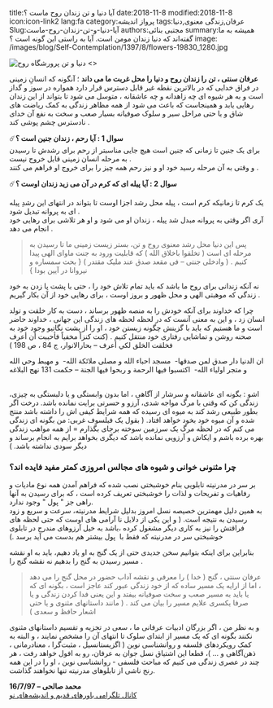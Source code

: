 title:آیا دنیا و تن زندان روح ماست ؟
date:2018-11-8
modified:2018-11-8
icon:icon-link2
lang:fa
category:پرواز اندیشه
tags:عرفان,زندگی معنوی,دنیا
Slug:آیا-دنیا-و-تن-زندان-روح-ماست
authors:مجتبی بنائی
summary:همیشه به ما گفته‌اند که دنیا زندان مومن است. آیا به راستی این گونه است ؟
image: /images/blog/Self-Contemplation/1397/8/flowers-19830_1280.jpg

![دنیا و تن پرورشگاه روح <>]({static}/images/blog/Self-Contemplation/1397/8/flowers-19830_1280.jpg)

**عرفان سنتی ، تن را زندان روح و دنیا را محل غربت ما می داند** ؛ آنگونه که انسانِ زمینی در فراق خدایی که در بالاترین نقطه غیر قابل دسترس قرار دارد همواره در سوز و گداز است و به هر شیوه ای چه زاهدانه و چه عاشقانه ، متوسل می شود تا بتواند از این زندان رهایی یابد و همینجاست که باعث می شود از همه مظاهر زندگی به کمک ریاضت های شاق و یا حتی مراحل سیر و سلوک صوفیانه بسیار صعب و سخت به نفع آن خدای نادسترس چشم پوشی کند .

☄️**سوال 1 : آیا رحم ، زندان جنین است ؟**  
برای یک جنین تا زمانی که جنین است هیچ جایی مناسبتر از رحم برای رشدش تا رسیدن به مرحله انسان زمینی قابل خروج نیست .  
و وقتی به آن مرحله رسید خود او و نیز رحم همه چیز را برای خروج او فراهم می کنند .

☄️**سوال 2 : آیا پیله ای که کرم در آن می زید زندان اوست ؟**

یک کرم تا زمانیکه کرم است ، پیله محل رشد اجزا اوست تا بتواند در انتهای این رشدِ پیله ای به پروانه تبدیل شود .   
آری اگر وقتی به پروانه مبدل شد پیله ، زندان او می شود و او هر تلاشی برای رهایی خود انجام می دهد .

> پس این دنیا محل رشد معنوی روح و تن، بستر زیست زمینی ما تا رسیدن به مرحله ای است ( تخلقوا باخلاق الله ) که قابلیت ورود به جنت ماوای الهی پیدا کنیم . ( وادخلی جنتی – فی مقعد صدق عند ملیک مقتدر ) { بحث سمساره و نیروانا در آیین بودا }

نه آنکه زندانی برای روح ما باشد که باید تمام تلاش خود را ، حتی با پشت پا زدن به خود زندگی که موهبتی الهی و محل ظهور و بروز اوست ، برای رهایی خود از آن بکار گیریم .

چرا که خداوند برای آنکه خودش را به منصه ظهور برساند ، دست به کار خلقت و تولد انسان زد ، و این به معنی آنست که در لحظه لحظه های زندگی این جهانی ، خداوند حاضر است و ما هستیم که باید با گزینش چگونه زیستن خود ، او را از پشت نگاتیو وجود خود به صحنه روشن و تماشایی رفتاری خود منتقل کنیم . (كنت كنزاً مخفياً فأحببت أن أعرف فخلقت الخلق لكي أعرف – بحارالانوار، ج 84 ، ص 198 )

ان الدنيا دار صدق لمن صدقها-  مسجد احباء الله و مصلى ملائکة الله-  و مهبط وحي الله و متجر اولياء الله-  اکتسبوا فيها الرحمة و ربحوا فيها الجنة – حکمت 131 نهج البلاغه

<br>
اشو : بگونه ای عاشقانه و سرشار از آگاهی ، اما بدون وابستگی و یا دلبستگی به چیزی، زندگی کن که وقتی با مرگ مواجه شدی، آرزو و حسرتی برایت نمانده باشد.  
درخت اگر بطور طبیعی رشد کند به میوه ای رسیده که همه شرایط کیفی اش را داشته باشد منتج شده و آن میوه خود بخود خواهد افتاد.  
( بقول یک فیلسوف غربی: من بگونه ای زندگی می کنم که در لحظه مرگ یک سرزمین سوخته برجای بگذارم = از همه مواهب زندگی بهره برده باشم و ایکاش و آرزویی نمانده باشد که دیگری بخواهد برایم به انجام برساند و دیگر سودی نداشته باشد. )

### چرا مثنونی خوانی و شیوه های مجالس امروزی کمتر مفید فایده اند؟

بر سر در مدرنیته تابلویی بنام خوشبختی نصب شده که فراهم آمدن همه نوع مادیات و رفاهیات و تفریحات و لذات را خوشبختی تعریف کرده است ، که برای رسیدن به آنها راهی جز " پول " وجود ندارد.  
به همین دلیل مهمترین خصیصه نسل امروز بدلیل شرایط مدرنیته، سرعت و سریع و زود رسیدن به نتیجه است. ( و این یکی از دلایل نا آرامی های اوست که حتی لحظه های فراقتش را نیز به کاری دیگر مشغول کرده ،باشد به خیل آرزوهای مندرج در تابلوی خوشبختی سر در مدرنیته که فقط با  پول بیشتر هم بدست می آید برسد .)

بنابراین برای اینکه بتوانیم سخن  جدیدی حتی از یک گنج به او یاد دهیم، باید به او نقشه  مسیر رسیدن به گنج را بدهیم نه نقشه گنج را .

> عرفان سنتی ، گنج  ( خدا  ) را معرفی و نقشه آداب  حضور در محل گنج را می دهد ، اما از ارایه یک مسیر ساده که از خود زندگی عبور کند عاجز است ، بگونه ای که یا باید به مسیر صعب و سخت صوفیانه بیفتد و این یعنی فدا کردن زندگی و یا صرفا یکسری علایم  مسیر را بیان می کند .  ( مانند داستانهای مثنوی و یا حتی اشعار حافظ و سعدی  )

و به نظر من ، اگر بزرگان ادبیات عرفانی ما ، سعی در تجزیه و تقسیم داستانهای مثنوی نکنند بگونه ای که یک مسیر از ابتدای سلوک تا انتهای آن را مشخص نمایند ، و البته به کمک رویکردهای فلسفه و روانشناسی نوین ( اگزیستانسیل ، مثبت‌گرا ، معنا‌درمانی ، ذهن‌آگاهی و ... )، قطعا این اشتیاق نسل جوان به عرفان، رو به افول خواهد رفت ، هر چند در عصری زندگی می کنیم که مباحث فلسفی - روانشناسی نوین ، او را در این همه رنج ناشی از تابلوهای مدرنیته تنها نخواهند گذاشت.

**محمد صالحی – 16/7/97**  
[کانال تلگرامی باورهای قدیم و اندیشه‌های نو](https://t.me/beshnofekrkon/1360)